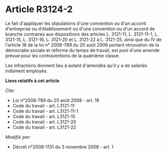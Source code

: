 # Article R3124-2

Le fait d'appliquer les stipulations d'une convention ou d'un accord d'entreprise ou d'établissement ou d'une convention ou
d'un accord de branche contraires aux dispositions des articles L. 3121-11, L. 3121-11-1, L. 3121-15, L. 3121-16, L. 3121-20
et L. 3121-22 à L. 3121-25, ainsi que du IV de l'article 18 de la loi n° 2008-789 du 20 août 2008 portant rénovation de la
démocratie sociale et réforme du temps de travail, est puni d'une amende prévue pour les contraventions de la quatrième
classe. 

Les infractions donnent lieu à autant d'amendes qu'il y a de salariés indûment employés.

**Liens relatifs à cet article**

_Cite_:

  - Loi n°2008-789 du 20 août 2008 - art. 18
  - Code du travail - art. L3121-11
  - Code du travail - art. L3121-11-1
  - Code du travail - art. L3121-15
  - Code du travail - art. L3121-20
  - Code du travail - art. L3121-22

_Modifié par_:

  - Décret n°2008-1131 du 3 novembre 2008 - art. 1
